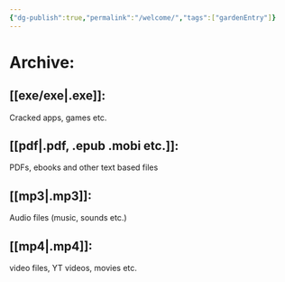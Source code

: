 ```yaml
---
{"dg-publish":true,"permalink":"/welcome/","tags":["gardenEntry"]}
---
```



# Archive:
## [[exe/exe\|.exe]]:
Cracked apps, games etc.
## [[pdf\|.pdf, .epub .mobi etc.]]:
PDFs, ebooks and other text based files
##  [[mp3\|.mp3]]:
Audio files (music, sounds etc.)
## [[mp4\|.mp4]]:
video files, YT videos, movies etc.